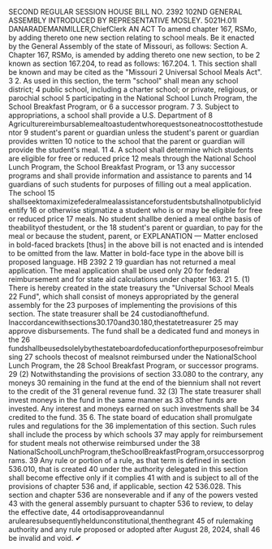 SECOND REGULAR SESSION
HOUSE BILL NO. 2392
102ND GENERAL ASSEMBLY
INTRODUCED BY REPRESENTATIVE MOSLEY.
5021H.01I DANARADEMANMILLER,ChiefClerk
AN ACT
To amend chapter 167, RSMo, by adding thereto one new section relating to school meals.
Be it enacted by the General Assembly of the state of Missouri, as follows:
Section A. Chapter 167, RSMo, is amended by adding thereto one new section, to be
2 known as section 167.204, to read as follows:
167.204. 1. This section shall be known and may be cited as the "Missouri
2 Universal School Meals Act".
3 2. As used in this section, the term "school" shall mean any school district;
4 public school, including a charter school; or private, religious, or parochial school
5 participating in the National School Lunch Program, the School Breakfast Program, or
6 a successor program.
7 3. Subject to appropriations, a school shall provide a U.S. Department of
8 Agriculturereimbursablemealtoastudentwhorequestsoneatnocosttothestudentor
9 student's parent or guardian unless the student's parent or guardian provides written
10 notice to the school that the parent or guardian will provide the student's meal.
11 4. A school shall determine which students are eligible for free or reduced price
12 meals through the National School Lunch Program, the School Breakfast Program, or
13 any successor programs and shall provide information and assistance to parents and
14 guardians of such students for purposes of filling out a meal application. The school
15 shallseektomaximizefederalmealassistanceforstudentsbutshallnotpubliclyidentify
16 or otherwise stigmatize a student who is or may be eligible for free or reduced price
17 meals. No student shallbe denied a meal onthe basis of theabilityof thestudent, or the
18 student's parent or guardian, to pay for the meal or because the student, parent, or
EXPLANATION — Matter enclosed in bold-faced brackets [thus] in the above bill is not enacted and is
intended to be omitted from the law. Matter in bold-face type in the above bill is proposed language.
HB 2392 2
19 guardian has not returned a meal application. The meal application shall be used only
20 for federal reimbursement and for state aid calculations under chapter 163.
21 5. (1) There is hereby created in the state treasury the "Universal School Meals
22 Fund", which shall consist of moneys appropriated by the general assembly for the
23 purposes of implementing the provisions of this section. The state treasurer shall be
24 custodianofthefund. Inaccordancewithsections30.170and30.180,thestatetreasurer
25 may approve disbursements. The fund shall be a dedicated fund and moneys in the
26 fundshallbeusedsolelybythestateboardofeducationforthepurposesofreimbursing
27 schools thecost of mealsnot reimbursed under the NationalSchool Lunch Program, the
28 School Breakfast Program, or successor programs.
29 (2) Notwithstanding the provisions of section 33.080 to the contrary, any moneys
30 remaining in the fund at the end of the biennium shall not revert to the credit of the
31 general revenue fund.
32 (3) The state treasurer shall invest moneys in the fund in the same manner as
33 other funds are invested. Any interest and moneys earned on such investments shall be
34 credited to the fund.
35 6. The state board of education shall promulgate rules and regulations for the
36 implementation of this section. Such rules shall include the process by which schools
37 may apply for reimbursement for student meals not otherwise reimbursed under the
38 NationalSchoolLunchProgram,theSchoolBreakfastProgram,orsuccessorprograms.
39 Any rule or portion of a rule, as that term is defined in section 536.010, that is created
40 under the authority delegated in this section shall become effective only if it complies
41 with and is subject to all of the provisions of chapter 536 and, if applicable, section
42 536.028. This section and chapter 536 are nonseverable and if any of the powers vested
43 with the general assembly pursuant to chapter 536 to review, to delay the effective date,
44 ortodisapproveandannul arulearesubsequentlyheldunconstitutional,thenthegrant
45 of rulemaking authority and any rule proposed or adopted after August 28, 2024, shall
46 be invalid and void.
✔